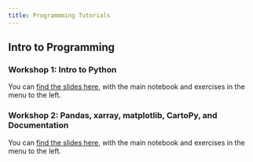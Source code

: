 ```yaml
---
title: Programmming Tutorials
---
```


## Intro to Programming

### Workshop 1: Intro to Python

You can [find the slides here](https://docs.google.com/presentation/d/1t7rywN8dq9lM3PlbT6u7gpUCe47SozMVKimq2SDZGEU/edit?usp=sharing
), with the main notebook and exercises in the menu to the left.

### Workshop 2: Pandas, xarray, matplotlib, CartoPy, and Documentation

You can [find the slides here](https://docs.google.com/presentation/d/12B9yAJi1Cvi2QyEpT9R1gNakqElYOS5LJ5QckLgTTPo/
), with the main notebook and exercises in the menu to the left.